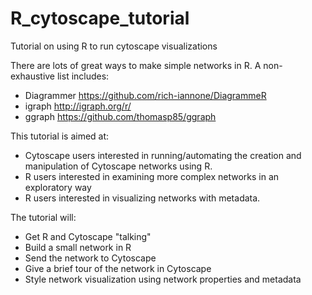 # R_cytoscape_tutorial

Tutorial on using R to run cytoscape visualizations

There are lots of great ways to make simple networks in R. A non-exhaustive list includes:

- Diagrammer https://github.com/rich-iannone/DiagrammeR
- igraph http://igraph.org/r/
- ggraph https://github.com/thomasp85/ggraph


This tutorial is aimed at:

- Cytoscape users interested in running/automating the creation and manipulation of Cytoscape networks using R.
- R users interested in examining more complex networks in an exploratory way 
- R users interested in visualizing networks with metadata.

The tutorial will: 

- Get R and Cytoscape "talking"
- Build a small network in R
- Send the network to Cytoscape
- Give a brief tour of the network in Cytoscape
- Style network visualization using network properties and metadata

